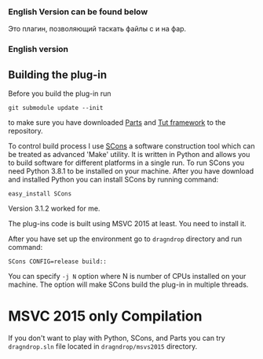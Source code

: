 ### English Version can be found below

Это плагин, позволяющий таскать файлы с и на фар.

### English version

## Building the plug-in ##

Before you build the plug-in run 
```
git submodule update --init
```
to make sure you have downloaded [Parts](https://bitbucket.org/SConsparts/parts) and [Tut framework](https://github.com/mrzechonek/tut-framework.git) to the repository.

To control build process I use [SCons](https://bitbucket.org/SCons/SCons) a software
construction tool which can be treated as advanced 'Make' utility.
It is written in Python and allows you to build software for different platforms in a single run.
To run SCons you need Python 3.8.1 to be installed on your machine. 
After you have download and installed Python you can install SCons by running command:
```
easy_install SCons
```
Version 3.1.2 worked for me.

The plug-ins code is built using MSVC 2015 at least. You need to install it.

After you have set up the environment go to `dragndrop` directory and run command:
```
SCons CONFIG=release build::
```

You can specify `-j N` option where N is number of CPUs installed on your machine. The option will make SCons build the plug-in in multiple threads.

# MSVC 2015 only Compilation
If you don't want to play with Python, SCons, and Parts you can try `dragndrop.sln` file located in `dragndrop/msvs2015` directory.

